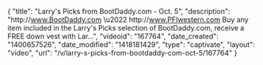 {
    "title": "Larry's Picks from BootDaddy.com - Oct. 5",
    "description": "http:\/\/www.BootDaddy.com \u2022 http:\/\/www.PFIwestern.com Buy any item included in the Larry's Picks selection of BootDaddy.com, receive a FREE down vest with Lar...",
    "videoid": "167764",
    "date_created": "1400657526",
    "date_modified": "1418181429",
    "type": "captivate",
    "layout": "video",
    "url": "\/v\/larry-s-picks-from-bootdaddy-com-oct-5\/167764"
}